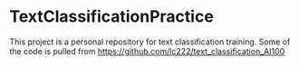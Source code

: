 TextClassificationPractice
===========

This project is a personal repository for text classification training. Some of the code is pulled from https://github.com/lc222/text_classification_AI100

